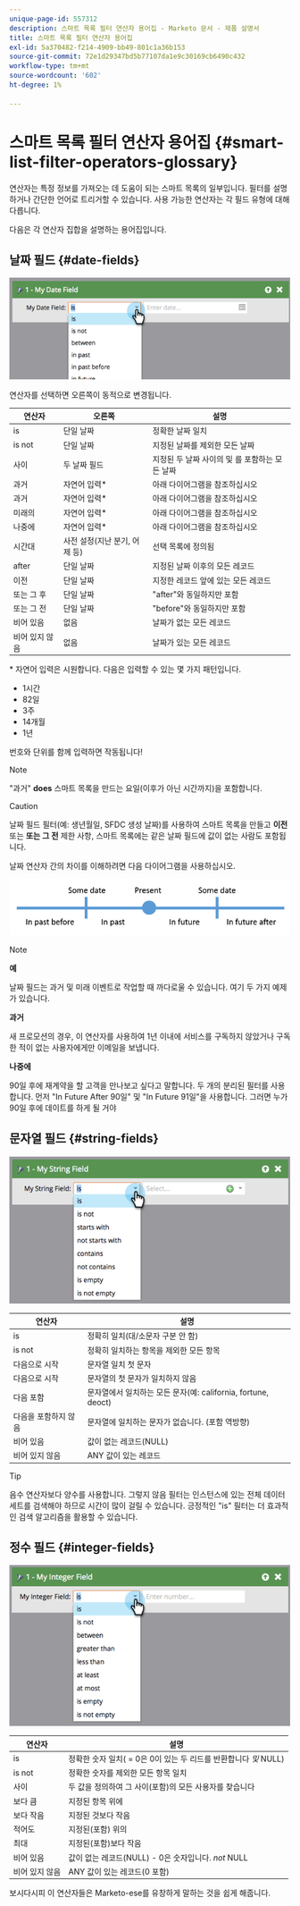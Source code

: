 ```yaml
---
unique-page-id: 557312
description: 스마트 목록 필터 연산자 용어집 - Marketo 문서 - 제품 설명서
title: 스마트 목록 필터 연산자 용어집
exl-id: 5a370482-f214-4909-bb49-801c1a36b153
source-git-commit: 72e1d29347bd5b77107da1e9c30169cb6490c432
workflow-type: tm+mt
source-wordcount: '602'
ht-degree: 1%

---
```


# 스마트 목록 필터 연산자 용어집 {#smart-list-filter-operators-glossary}

연산자는 특정 정보를 가져오는 데 도움이 되는 스마트 목록의 일부입니다. 필터를 설명하거나 간단한 언어로 트리거할 수 있습니다. 사용 가능한 연산자는 각 필드 유형에 대해 다릅니다.

다음은 각 연산자 집합을 설명하는 용어집입니다.

## 날짜 필드 {#date-fields}

![](assets/image2014-9-10-17-3a15-3a47.png)

연산자를 선택하면 오른쪽이 동적으로 변경됩니다.

| 연산자 | 오른쪽 | 설명 |
|---|---|---|
| is | 단일 날짜 | 정확한 날짜 일치 |
| is not | 단일 날짜 | 지정된 날짜를 제외한 모든 날짜 |
| 사이 | 두 날짜 필드 | 지정된 두 날짜 사이의 및 를 포함하는 모든 날짜 |
| 과거 | 자연어 입력&#42; | 아래 다이어그램을 참조하십시오 |
| 과거 | 자연어 입력&#42; | 아래 다이어그램을 참조하십시오 |
| 미래의 | 자연어 입력&#42; | 아래 다이어그램을 참조하십시오 |
| 나중에 | 자연어 입력&#42; | 아래 다이어그램을 참조하십시오 |
| 시간대 | 사전 설정(지난 분기, 어제 등) | 선택 목록에 정의됨 |
| after | 단일 날짜 | 지정된 날짜 이후의 모든 레코드 |
| 이전 | 단일 날짜 | 지정한 레코드 앞에 있는 모든 레코드 |
| 또는 그 후 | 단일 날짜 | &quot;after&quot;와 동일하지만 포함 |
| 또는 그 전 | 단일 날짜 | &quot;before&quot;와 동일하지만 포함 |
| 비어 있음 | 없음 | 날짜가 없는 모든 레코드 |
| 비어 있지 않음 | 없음 | 날짜가 있는 모든 레코드 |

&#42; 자연어 입력은 시원합니다. 다음은 입력할 수 있는 몇 가지 패턴입니다.

* 1시간
* 82일
* 3주
* 14개월
* 1년

번호와 단위를 함께 입력하면 작동됩니다!

>[!NOTE]
>
>&quot;과거&quot; **does** 스마트 목록을 만드는 요일(이후가 아닌 시간까지)을 포함합니다.

>[!CAUTION]
>
>날짜 필드 필터(예: 생년월일, SFDC 생성 날짜)를 사용하여 스마트 목록을 만들고 **이전** 또는 **또는 그 전** 제한 사항, 스마트 목록에는 같은 날짜 필드에 값이 없는 사람도 포함됩니다.

날짜 연산자 간의 차이를 이해하려면 다음 다이어그램을 사용하십시오.

![](assets/image2014-9-10-17-3a15-3a58.png)

>[!NOTE]
>
>**예**
>
>날짜 필드는 과거 및 미래 이벤트로 작업할 때 까다로울 수 있습니다. 여기 두 가지 예제가 있습니다.
>
>**과거**
>
>새 프로모션의 경우, 이 연산자를 사용하여 1년 이내에 서비스를 구독하지 않았거나 구독한 적이 없는 사용자에게만 이메일을 보냅니다.
>
>**나중에**
>
>90일 후에 재계약을 할 고객을 만나보고 싶다고 말합니다. 두 개의 분리된 필터를 사용합니다. 먼저 &quot;In Future After 90일&quot; 및 &quot;In Future 91일&quot;을 사용합니다. 그러면 누가 90일 후에 데이트를 하게 될 거야

## 문자열 필드 {#string-fields}

![](assets/image2014-9-10-17-3a16-3a6.png)

| 연산자 | 설명 |
|---|---|
| is | 정확히 일치(대/소문자 구분 안 함) |
| is not | 정확히 일치하는 항목을 제외한 모든 항목 |
| 다음으로 시작 | 문자열 일치 첫 문자 |
| 다음으로 시작 | 문자열의 첫 문자가 일치하지 않음 |
| 다음 포함 | 문자열에서 일치하는 모든 문자(예: california, fortune, deoct) |
| 다음을 포함하지 않음 | 문자열에 일치하는 문자가 없습니다. (포함 역방향) |
| 비어 있음 | 값이 없는 레코드(NULL) |
| 비어 있지 않음 | ANY 값이 있는 레코드 |

>[!TIP]
>
>음수 연산자보다 양수를 사용합니다. 그렇지 않음 필터는 인스턴스에 있는 전체 데이터 세트를 검색해야 하므로 시간이 많이 걸릴 수 있습니다. 긍정적인 &quot;is&quot; 필터는 더 효과적인 검색 알고리즘을 활용할 수 있습니다.

## 정수 필드 {#integer-fields}

![](assets/image2014-9-10-17-3a16-3a14.png)

<table> 
 <thead> 
  <tr> 
   <th colspan="1" rowspan="1">연산자</th> 
   <th colspan="1" rowspan="1">설명</th> 
  </tr> 
 </thead> 
 <tbody> 
  <tr> 
   <td colspan="1" rowspan="1">is</td> 
   <td colspan="1" rowspan="1">정확한 숫자 일치( = 0은 0이 있는 두 리드를 반환합니다 <em>및</em> NULL)</td> 
  </tr> 
  <tr> 
   <td colspan="1" rowspan="1">is not</td> 
   <td colspan="1" rowspan="1">정확한 숫자를 제외한 모든 항목 일치</td> 
  </tr> 
  <tr> 
   <td colspan="1" rowspan="1">사이</td> 
   <td colspan="1" rowspan="1">두 값을 정의하여 그 사이(포함)의 모든 사용자를 찾습니다</td> 
  </tr> 
  <tr> 
   <td colspan="1" rowspan="1">보다 큼</td> 
   <td colspan="1" rowspan="1">지정된 항목 위에</td> 
  </tr> 
  <tr> 
   <td colspan="1" rowspan="1">보다 작음</td> 
   <td colspan="1" rowspan="1">지정된 것보다 작음</td> 
  </tr> 
  <tr> 
   <td colspan="1" rowspan="1">적어도</td> 
   <td colspan="1" rowspan="1">지정된(포함) 위의</td> 
  </tr> 
  <tr> 
   <td colspan="1" rowspan="1">최대</td> 
   <td colspan="1" rowspan="1">지정된(포함)보다 작음</td> 
  </tr> 
  <tr> 
   <td colspan="1" rowspan="1">비어 있음</td> 
   <td colspan="1" rowspan="1">값이 없는 레코드(NULL) - 0은 숫자입니다. <em>not</em> NULL</td> 
  </tr> 
  <tr> 
   <td colspan="1" rowspan="1">비어 있지 않음</td> 
   <td colspan="1" rowspan="1">ANY 값이 있는 레코드(0 포함)</td> 
  </tr> 
 </tbody> 
</table>

보시다시피 이 연산자들은 Marketo-ese를 유창하게 말하는 것을 쉽게 해줍니다.
